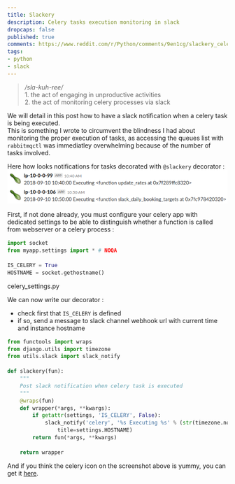 ```yaml
---
title: Slackery
description: Celery tasks execution monitoring in slack
dropcaps: false
published: true
comments: https://www.reddit.com/r/Python/comments/9en1cg/slackery_celery_tasks_execution_monitoring_in/
tags:
- python
- slack
---
```


> */sla-kuh-ree/*  
>     1. the act of engaging in unproductive activities   
>     2. the act of monitoring celery processes via slack  

We will detail in this post how to have a slack notification when a celery task is being executed.    
This is something I wrote to circumvent the blindness I had about monitoring the proper execution 
of tasks, as accessing the queues list with `rabbitmqctl` was immediatley overwhelming because of 
the number of tasks involved.

Here how looks notifications for tasks decorated with `@slackery` decorator : 
![](/public/img/posts/slackery_notif.png)

First, if not done already, you must configure your celery app with dedicated settings to be able 
to distinguish whether a function is called from webserver or a celery process :

~~~ python
import socket
from myapp.settings import * # NOQA

IS_CELERY = True
HOSTNAME = socket.gethostname()
~~~ 
<span class='buffer-title center'>celery_settings.py</span>

We can now write our decorator :  
- check first that `IS_CELERY` is defined
- if so, send a message to slack channel webhook url with current time and instance hostname

~~~ python
from functools import wraps
from django.utils import timezone
from utils.slack import slack_notify

def slackery(fun):
    """
    Post slack notification when celery task is executed
    """
    @wraps(fun)
    def wrapper(*args, **kwargs):
        if getattr(settings, 'IS_CELERY', False):
            slack_notify('celery', '%s Executing %s' % (str(timezone.now())[:-7], fun),
                title=settings.HOSTNAME)
        return fun(*args, **kwargs)

    return wrapper
~~~

And if you think the celery icon on the screenshot above is yummy, you can get it 
[here](http://www.iconhot.com/icon/pickin-time/celery.html).
